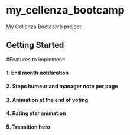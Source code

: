 # my_cellenza_bootcamp

My Cellenza Bootcamp project

## Getting Started

#Features to implement:
#### 1. End month notification
#### 2. Steps humeur and manager note per page
#### 3. Animation at the end of voting
#### 4. Rating star animation
#### 5. Transition hero